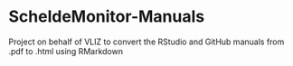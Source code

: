 # ScheldeMonitor-Manuals
Project on behalf of VLIZ to convert the RStudio and GitHub manuals from .pdf to .html using RMarkdown
